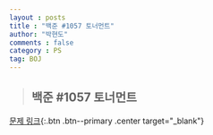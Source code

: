 ```yaml
---
layout : posts
title : "백준 #1057 토너먼트"
author: "박현도"
comments : false
category : PS
tag: BOJ
---
```


> ## 백준 #1057 토너먼트

[문제 링크](https://acmicpc.net/problem/1057){:.btn .btn--primary .center target="_blank"}

<script src="https://gist.github.com/hyundoarch/4a191b74c96efe77b39b7f1bc8e95844.js"></script>
